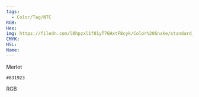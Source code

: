 ```yaml
---
tags:
  - Color/Tag/NTC
RGB:
Hex:
img: https://filedn.com/l0hpzxl1f01yT7GHxtF8cyk/Color%20Snake/standard_csv_to_svg/831923.svg
CMYK:
HSL:
Name:
---
```

Merlot
```palette
#831923
```
RGB
